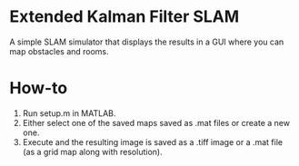# Extended Kalman Filter SLAM
A simple SLAM simulator that displays the results in a GUI where you can map obstacles and rooms.

# How-to
1. Run setup.m in MATLAB.
2. Either select one of the saved maps saved as .mat files or create a new one.
3. Execute and the resulting image is saved as a .tiff image or a .mat file (as a grid map along with resolution).

